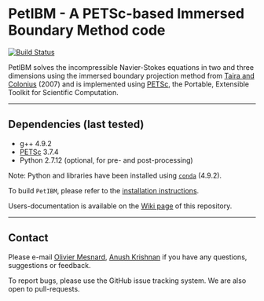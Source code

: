 # PetIBM - A PETSc-based Immersed Boundary Method code

[![Build Status](https://travis-ci.org/barbagroup/PetIBM.png?branch=develop)](https://travis-ci.org/barbagroup/PetIBM)

PetIBM solves the incompressible Navier-Stokes equations in two and three dimensions using the immersed boundary projection method from [Taira and Colonius](http://colonius.caltech.edu/pdfs/TairaColonius2007.pdf) (2007) and is implemented using [PETSc](http://www.mcs.anl.gov/petsc/), the Portable, Extensible Toolkit for Scientific Computation.

---

## Dependencies (last tested)

* g++ 4.9.2
* [PETSc](https://www.mcs.anl.gov/petsc/) 3.7.4
* Python 2.7.12 (optional, for pre- and post-processing)

Note: Python and libraries have been installed using [`conda`](http://conda.pydata.org/docs/get-started.html) (4.9.2).

To build `PetIBM`, please refer to the [installation instructions](https://github.com/barbagroup/PetIBM/wiki/installation).

Users-documentation is available on the [Wiki page](https://github.com/barbagroup/PetIBM/wiki) of this repository.

---

## Contact

Please e-mail [Olivier Mesnard](mailto:mesnardo@gwu.edu), [Anush Krishnan](mailto:k.anush@gmail.com) if you have any questions, suggestions or feedback.

To report bugs, please use the GitHub issue tracking system.
We are also open to pull-requests.
